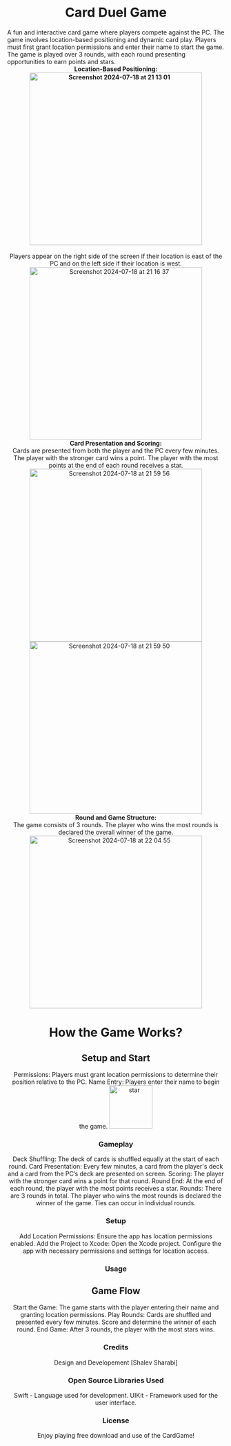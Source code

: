 <div style="text-align: center;">
    <h1 align="center" style="font-size: 30px;">Card Duel Game</h1>
</div>
A fun and interactive card game where players compete against the PC. The game involves location-based positioning and dynamic card play. Players must first grant location permissions and enter their name to start the game. The game is played over 3 rounds, with each round presenting opportunities to earn points and stars.
<div align="center">
    <b>
        Location-Based Positioning:
        <br>
        <img width="400" alt="Screenshot 2024-07-18 at 21 13 01" src="https://github.com/user-attachments/assets/039ef93c-c7b6-41cf-a6b9-3e5d23f1ab76">
        <br>
    </b>
    <br>
    Players appear on the right side of the screen if their location is east of the PC and on the left side if their location is west.
    <br>
   <img width="400" alt="Screenshot 2024-07-18 at 21 16 37" src="https://github.com/user-attachments/assets/9c385581-7ea9-42f3-804e-afe855ca8d8c">
    <br>
    <b>
        Card Presentation and Scoring:</b>
    <br>
    Cards are presented from both the player and the PC every few minutes. The player with the stronger card wins a point. The player with the most points at the end of each round receives a star.
    <br>
    <img width="400" alt="Screenshot 2024-07-18 at 21 59 56" src="https://github.com/user-attachments/assets/871b3a50-1983-4c11-a6c5-779e3264c6f3">
    <img width="400" alt="Screenshot 2024-07-18 at 21 59 50" src="https://github.com/user-attachments/assets/93721874-285d-4aae-95ac-f239862c1bdc">
    <br>
    <b>
        Round and Game Structure:</b>
    <br>
    The game consists of 3 rounds. The player who wins the most rounds is declared the overall winner of the game.
    <br>
    <img width="400" alt="Screenshot 2024-07-18 at 22 04 55" src="https://github.com/user-attachments/assets/4ff77308-9820-4084-b729-19940a83ae08">

# How the Game Works?
  ## Setup and Start
  Permissions: Players must grant location permissions to determine their position relative to the PC.
  Name Entry: Players enter their name to begin the game.
   <img width="100" alt="star" src="https://github.com/user-attachments/assets/1af04b45-dbbd-4661-953c-4acba787bf8d">
### Gameplay
  Deck Shuffling: The deck of cards is shuffled equally at the start of each round.
  Card Presentation: Every few minutes, a card from the player's deck and a card from the PC’s deck are presented on screen.
  Scoring: The player with the stronger card wins a point for that round.
  Round End: At the end of each round, the player with the most points receives a star.
  Rounds: There are 3 rounds in total. The player who wins the most rounds is declared the winner of the game. Ties can occur in individual rounds.
### Setup
  Add Location Permissions: Ensure the app has location permissions enabled.
  Add the Project to Xcode:
  Open the Xcode project.
  Configure the app with necessary permissions and settings for location access.
### Usage
  ## Game Flow
  Start the Game: The game starts with the player entering their name and granting location permissions.
  Play Rounds: Cards are shuffled and presented every few minutes. Score and determine the winner of each round.
  End Game: After 3 rounds, the player with the most stars wins.
### Credits
Design and Developement
  [Shalev Sharabi]
### Open Source Libraries Used
  Swift - Language used for development.
  UIKit - Framework used for the user interface.

### License
  Enjoy playing free download and use of the CardGame!
  
</div>
